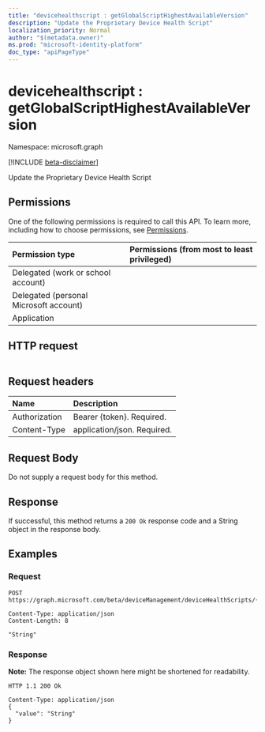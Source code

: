 ```yaml
---
title: "devicehealthscript : getGlobalScriptHighestAvailableVersion"
description: "Update the Proprietary Device Health Script"
localization_priority: Normal
author: "$(metadata.owner)"
ms.prod: "microsoft-identity-platform"
doc_type: "apiPageType"
---
```


# devicehealthscript : getGlobalScriptHighestAvailableVersion

Namespace: microsoft.graph

[!INCLUDE [beta-disclaimer](../../includes/beta-disclaimer.md)]

Update the Proprietary Device Health Script

## Permissions

One of the following permissions is required to call this API. To learn more, including how to choose permissions, see [Permissions](/graph/permissions-reference).

| Permission type                        | Permissions (from most to least privileged) |
| :------------------------------------- | :------------------------------------------ |
| Delegated (work or school account)     |                                             |
| Delegated (personal Microsoft account) |                                             |
| Application                            |                                             |

## HTTP request

<!-- {
  "blockType": "ignored"
}
-->

```http

```

## Request headers

| Name          | Description                 |
| :------------ | :-------------------------- |
| Authorization | Bearer {token}. Required.   |
| Content-Type  | application/json. Required. |

## Request Body

<!-- Actions and Functions -->

<!-- CRUD Methods -->

Do not supply a request body for this method.

## Response

If successful, this method returns a `200 Ok` response code and a String object in the response body.

## Examples

### Request

<!-- {
  "blockType": "request",
  "name": "devicehealthscript_getglobalscripthighestavailableversion"
}
-->

```http
POST https://graph.microsoft.com/beta/deviceManagement/deviceHealthScripts/{id}/getGlobalScriptHighestAvailableVersion

Content-Type: application/json
Content-Length: 8

"String"

```

### Response

**Note:** The response object shown here might be shortened for readability.

<!-- {
  "blockType": "response",
  "truncated": true,
  "@odata.type": "Edm.String"
}
-->

```http
HTTP 1.1 200 Ok

Content-Type: application/json
{
  "value": "String"
}

```
